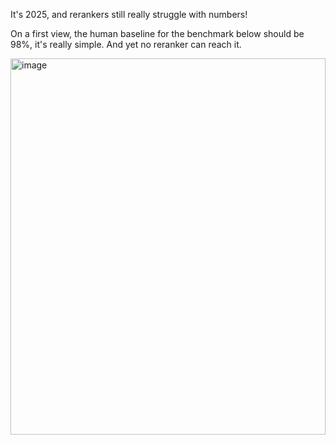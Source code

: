 It's 2025, and rerankers still really struggle with numbers!

On a first view, the human baseline for the benchmark below should be 98%, it's really simple. And yet no reranker can reach it.

<img width="504" height="602" alt="image" src="https://github.com/user-attachments/assets/7b4f8b92-936f-4c7f-944a-4c0711137371" />
